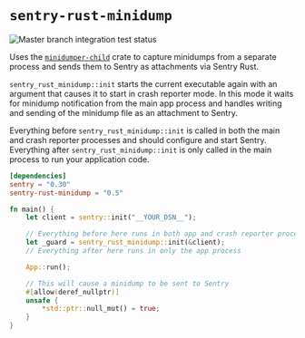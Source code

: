 # `sentry-rust-minidump` 

![Master branch integration test status](https://img.shields.io/github/actions/workflow/status/timfish/sentry-rust-minidump/test.yml?label=Integration%20Tests&style=for-the-badge)

Uses the [`minidumper-child`](https://github.com/timfish/minidumper-child) crate
to capture minidumps from a separate process and sends them to Sentry as
attachments via Sentry Rust. 

`sentry_rust_minidump::init` starts the current executable again with an argument that
causes it to start in crash reporter mode. In this mode it waits for minidump
notification from the main app process and handles writing and sending of the
minidump file as an attachment to Sentry.

Everything before `sentry_rust_minidump::init` is called in both the main and
crash reporter processes and should configure and start Sentry. Everything
after `sentry_rust_minidump::init` is only called in the main process to run
your application code.

```toml
[dependencies]
sentry = "0.30"
sentry-rust-minidump = "0.5"
```

```rust
fn main() {
    let client = sentry::init("__YOUR_DSN__");

    // Everything before here runs in both app and crash reporter processes
    let _guard = sentry_rust_minidump::init(&client);
    // Everything after here runs in only the app process

    App::run();

    // This will cause a minidump to be sent to Sentry 
    #[allow(deref_nullptr)]
    unsafe {
        *std::ptr::null_mut() = true;
    }
}
```
